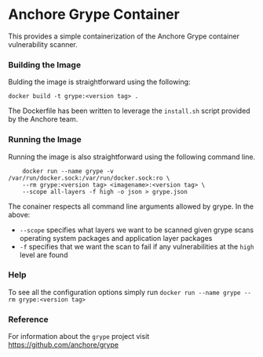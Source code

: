 # Anchore Grype Container
This provides a simple containerization of the Anchore Grype container vulnerability scanner.

### Building the Image
Bulding the image is straightforward using the following:

```
docker build -t grype:<version tag> . 
```

The Dockerfile has been written to leverage the `install.sh` script provided by the Anchore team.

### Running the Image
Running the image is also straightforward using the following command line.

``` 
    docker run --name grype -v /var/run/docker.sock:/var/run/docker.sock:ro \
    --rm grype:<version tag> <imagename>:<version tag> \
    --scope all-layers -f high -o json > grype.json 
```

The conainer respects all command line arguments allowed by grype. In the above:

 *  `--scope` specifies what layers we want to be scanned given grype scans operating system packages and application layer packages
 *  `-f`      specifies that we want the scan to fail if any vulnerabilities at the `high` level are found

### Help
To see all the configuration options simply run
``` docker run --name grype --rm grype:<version tag> ```

### Reference
For information about the `grype` project visit https://github.com/anchore/grype
